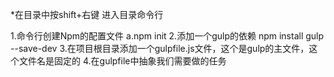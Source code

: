 *在目录中按shift+右键 进入目录命令行

1.命令行创建Npm的配置文件
	a.npm init
2.添加一个gulp的依赖
	npm install gulp --save-dev
3.在项目根目录添加一个gulpfile.js文件，这个是gulp的主文件，这个文件名是固定的
4.在gulpfile中抽象我们需要做的任务